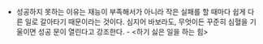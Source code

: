 - 성공하지 못하는 이유는 재능이 부족해서가 아니라 작은 실패를 할 때마다 쉽게 다른 일로 갈아타기 때문이라는 것이다. 심지어 바보라도, 무엇이든 꾸준히 심혈을 기울이면 성공 문이 열린다고 강조한다. - <하기 싫은 일을 하는 힘>